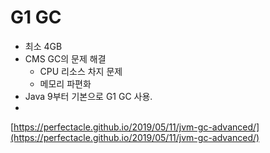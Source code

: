 # G1 GC

* 최소 4GB
* CMS GC의 문제 해결
  * CPU 리소스 차지 문제
  * 메모리 파편화
* Java 9부터 기본으로 G1 GC 사용.
* 


[https://perfectacle.github.io/2019/05/11/jvm-gc-advanced/](https://perfectacle.github.io/2019/05/11/jvm-gc-advanced/)

